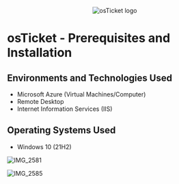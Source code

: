 <p align="center">
<img src="https://i.imgur.com/Clzj7Xs.png" alt="osTicket logo"/>
</p>

<h1>osTicket - Prerequisites and Installation</h1>

<h2>Environments and Technologies Used</h2>

- Microsoft Azure (Virtual Machines/Computer)
- Remote Desktop
- Internet Information Services (IIS)

<h2>Operating Systems Used </h2>

- Windows 10</b> (21H2)

![IMG_2581](https://github.com/user-attachments/assets/ebb46ddb-9a90-428e-89ef-6ccf05658d68)

![IMG_2585](https://github.com/user-attachments/assets/59412592-3b93-4f6e-8e24-27eb222cbed2)
